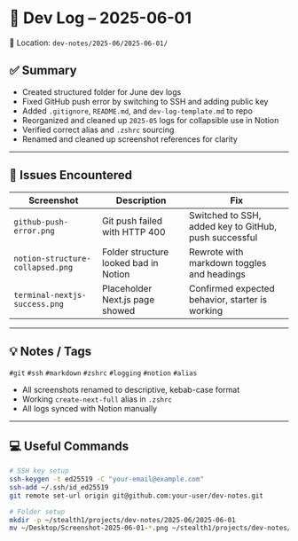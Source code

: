 # 📅 Dev Log – 2025-06-01

📂 Location: `dev-notes/2025-06/2025-06-01/`

## ✅ Summary
- Created structured folder for June dev logs
- Fixed GitHub push error by switching to SSH and adding public key
- Added `.gitignore`, `README.md`, and `dev-log-template.md` to repo
- Reorganized and cleaned up `2025-05` logs for collapsible use in Notion
- Verified correct alias and `.zshrc` sourcing
- Renamed and cleaned up screenshot references for clarity

---

## 🐛 Issues Encountered

| Screenshot | Description | Fix |
|------------|-------------|-----|
| `github-push-error.png` | Git push failed with HTTP 400 | Switched to SSH, added key to GitHub, push successful |
| `notion-structure-collapsed.png` | Folder structure looked bad in Notion | Rewrote with markdown toggles and headings |
| `terminal-nextjs-success.png` | Placeholder Next.js page showed | Confirmed expected behavior, starter is working |

---

## 💡 Notes / Tags
`#git` `#ssh` `#markdown` `#zshrc` `#logging` `#notion` `#alias`  
- All screenshots renamed to descriptive, kebab-case format  
- Working `create-next-full` alias in `.zshrc`  
- All logs synced with Notion manually

---

## 💻 Useful Commands
```bash
# SSH key setup
ssh-keygen -t ed25519 -C "your-email@example.com"
ssh-add ~/.ssh/id_ed25519
git remote set-url origin git@github.com:your-user/dev-notes.git

# Folder setup
mkdir -p ~/stealth1/projects/dev-notes/2025-06/2025-06-01
mv ~/Desktop/Screenshot-2025-06-01-*.png ~/stealth1/projects/dev-notes/2025-06/2025-06-01/

